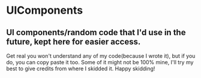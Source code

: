 # UIComponents
<h2>UI components/random code that I'd use in the future, kept here for easier access.</h2>
Get real you won't understand any of my code(because I wrote it), but if you do, you can copy paste it too.
Some of it might not be 100% mine, I'll try my best to give credits from where I skidded it.
Happy skidding!

